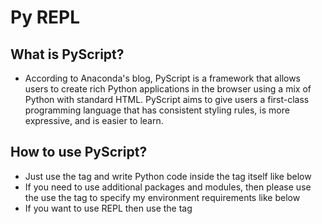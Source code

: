# Py REPL

## What is PyScript?

- According to Anaconda's blog, PyScript is a framework that allows users to create rich Python applications in the browser using a mix of Python with standard HTML. PyScript aims to give users a first-class programming language that has consistent styling rules, is more expressive, and is easier to learn.

## How to use PyScript?
- Just use the <py-script> tag and write Python code inside the tag itself like below
- If you need to use additional packages and modules, then please use the use the <py-env> tag to specify my environment requirements like below
- If you want to use REPL then use the <py-repl> tag
